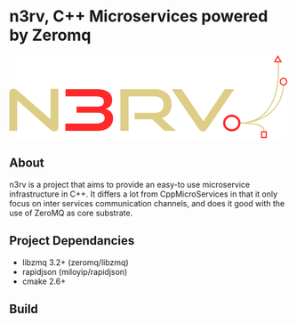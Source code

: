 n3rv, C++ Microservices powered by Zeromq
=========================================


![N3RV LOGO](/resources/images/n3rv.png?raw=true "n3rv logo")


About
-----

n3rv is a project that aims to provide an easy-to use microservice infrastructure in C++. It differs a lot from CppMicroServices in that it only focus on inter services communication channels, and does it good with the use of ZeroMQ as core substrate.

Project Dependancies
--------------------

* libzmq 3.2+ (zeromq/libzmq)
* rapidjson (miloyip/rapidjson)
* cmake 2.6+

Build
-----

